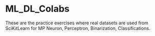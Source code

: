 # ML_DL_Colabs
These are the practice exercises where real datasets are used from SciKitLearn for MP Neuron, Perceptron, Binarization, Classifications.
